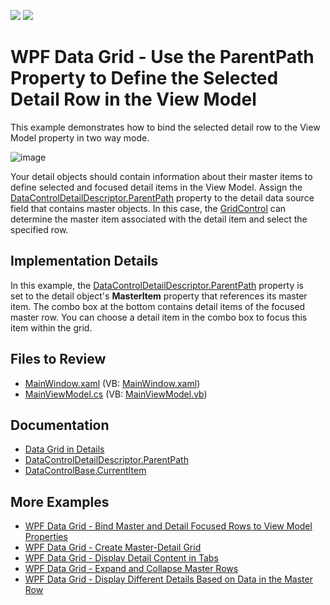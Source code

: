 <!-- default badges list -->
[![](https://img.shields.io/badge/Open_in_DevExpress_Support_Center-FF7200?style=flat-square&logo=DevExpress&logoColor=white)](https://supportcenter.devexpress.com/ticket/details/T291661)
[![](https://img.shields.io/badge/📖_How_to_use_DevExpress_Examples-e9f6fc?style=flat-square)](https://docs.devexpress.com/GeneralInformation/403183)
<!-- default badges end -->

# WPF Data Grid - Use the ParentPath Property to Define the Selected Detail Row in the View Model

This example demonstrates how to bind the selected detail row to the View Model property in two way mode.

![image](https://github.com/DevExpress-Examples/how-to-use-the-parentpath-property-to-enable-the-binding-from-the-viewmodel-to-grid-t291661/assets/65009440/4898c6af-8aa4-4eb8-8724-5b49d3770550)

Your detail objects should contain information about their master items to define selected and focused detail items in the View Model. Assign the [DataControlDetailDescriptor.ParentPath](https://docs.devexpress.com/WPF/DevExpress.Xpf.Grid.DataControlDetailDescriptor.ParentPath) property to the detail data source field that contains master objects. In this case, the [GridControl](https://docs.devexpress.com/WPF/DevExpress.Xpf.Grid.GridControl) can determine the master item associated with the detail item and select the specified row.

## Implementation Details

In this example, the [DataControlDetailDescriptor.ParentPath](https://docs.devexpress.com/WPF/DevExpress.Xpf.Grid.DataControlDetailDescriptor.ParentPath) property is set to the detail object's **MasterItem** property that references its master item. The combo box at the bottom contains detail items of the focused master row. You can choose a detail item in the combo box to focus this item within the grid.

## Files to Review

* [MainWindow.xaml](./CS/MainWindow.xaml) (VB: [MainWindow.xaml](./VB/MainWindow.xaml))
* [MainViewModel.cs](./CS/MainViewModel.cs) (VB: [MainViewModel.vb](./VB/MainViewModel.vb))

## Documentation

* [Data Grid in Details](https://docs.devexpress.com/WPF/119851/controls-and-libraries/data-grid/master-detail/data-grid-in-details)
* [DataControlDetailDescriptor.ParentPath](https://docs.devexpress.com/WPF/DevExpress.Xpf.Grid.DataControlDetailDescriptor.ParentPath)
* [DataControlBase.CurrentItem](https://docs.devexpress.com/WPF/DevExpress.Xpf.Grid.DataControlBase.CurrentItem)

## More Examples

* [WPF Data Grid - Bind Master and Detail Focused Rows to View Model Properties](https://github.com/DevExpress-Examples/wpf-data-grid-bind-master-and-detail-focused-rows-to-viewmodel-properties)
* [WPF Data Grid - Create Master-Detail Grid](https://github.com/DevExpress-Examples/wpf-data-grid-create-master-detail-grid)
* [WPF Data Grid - Display Detail Content in Tabs](https://github.com/DevExpress-Examples/wpf-data-grid-display-detail-content-in-tabs)
* [WPF Data Grid - Expand and Collapse Master Rows](https://github.com/DevExpress-Examples/wpf-data-grid-expand-and-collapse-master-rows)
* [WPF Data Grid - Display Different Details Based on Data in the Master Row](https://github.com/DevExpress-Examples/wpf-data-grid-display-different-details-based-on-master-row-data)
